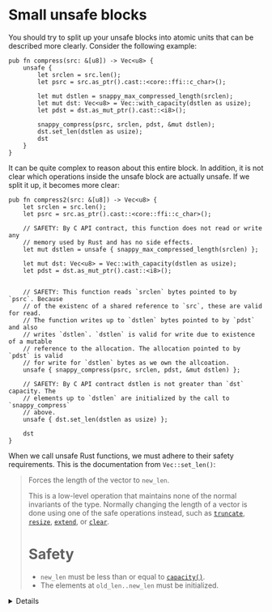 # Small unsafe blocks

You should try to split up your unsafe blocks into atomic units that can be described more clearly. Consider the following example:

```rust,ignore
pub fn compress(src: &[u8]) -> Vec<u8> {
    unsafe {
        let srclen = src.len();
        let psrc = src.as_ptr().cast::<core::ffi::c_char>();

        let mut dstlen = snappy_max_compressed_length(srclen);
        let mut dst: Vec<u8> = Vec::with_capacity(dstlen as usize);
        let pdst = dst.as_mut_ptr().cast::<i8>();

        snappy_compress(psrc, srclen, pdst, &mut dstlen);
        dst.set_len(dstlen as usize);
        dst
    }
}
```

It can be quite complex to reason about this entire block. In addition, it is
not clear which operations inside the unsafe block are actually unsafe. If we
split it up, it becomes more clear:

```rust,ignore
pub fn compress2(src: &[u8]) -> Vec<u8> {
    let srclen = src.len();
    let psrc = src.as_ptr().cast::<core::ffi::c_char>();

    // SAFETY: By C API contract, this function does not read or write any
    // memory used by Rust and has no side effects.
    let mut dstlen = unsafe { snappy_max_compressed_length(srclen) };

    let mut dst: Vec<u8> = Vec::with_capacity(dstlen as usize);
    let pdst = dst.as_mut_ptr().cast::<i8>();


    // SAFETY: This function reads `srclen` bytes pointed to by `psrc`. Because
    // of the existenc of a shared reference to `src`, these are valid for read.
    // The function writes up to `dstlen` bytes pointed to by `pdst` and also
    // writes `dstlen`. `dstlen` is valid for write due to existence of a mutable
    // reference to the allocation. The allocation pointed to by `pdst` is valid
    // for write for `dstlen` bytes as we own the allcoation.
    unsafe { snappy_compress(psrc, srclen, pdst, &mut dstlen) };

    // SAFETY: By C API contract dstlen is not greater than `dst` capacity. The
    // elements up to `dstlen` are initialized by the call to `snappy_compress`
    // above.
    unsafe { dst.set_len(dstlen as usize) };

    dst
}
```

When we call unsafe Rust functions, we must adhere to their safety requirements. This is the documentation from `Vec::set_len()`:

> Forces the length of the vector to `new_len`.
>
> This is a low-level operation that maintains none of the normal
> invariants of the type. Normally changing the length of a vector
> is done using one of the safe operations instead, such as
> [`truncate`], [`resize`], [`extend`], or [`clear`].
>
> [`truncate`]: Vec::truncate
> [`resize`]: Vec::resize
> [`extend`]: Extend::extend
> [`clear`]: Vec::clear
>
> # Safety
>
> - `new_len` must be less than or equal to [`capacity()`].
> - The elements at `old_len..new_len` must be initialized.
>
> [`capacity()`]: Vec::capacity

<details>

* Notice how `&mut usize` is automatically coerced into `*mut usize`

</details>
